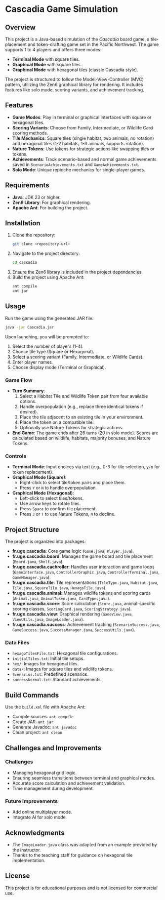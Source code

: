 # Cascadia Game Simulation

## Overview
This project is a Java-based simulation of the *Cascadia* board game, a tile-placement and token-drafting game set in the Pacific Northwest. The game supports 1 to 4 players and offers three modes:
- **Terminal Mode** with square tiles.
- **Graphical Mode** with square tiles.
- **Graphical Mode** with hexagonal tiles (classic Cascadia style).

The project is structured to follow the Model-View-Controller (MVC) pattern, utilizing the Zen6 graphical library for rendering. It includes features like solo mode, scoring variants, and achievement tracking.

## Features
- **Game Modes**: Play in terminal or graphical interfaces with square or hexagonal tiles.
- **Scoring Variants**: Choose from Family, Intermediate, or Wildlife Card scoring methods.
- **Tile Mechanics**: Square tiles (single habitat, two animals, no rotation) and hexagonal tiles (1-2 habitats, 1-3 animals, supports rotation).
- **Nature Tokens**: Use tokens for strategic actions like swapping tiles or tokens.
- **Achievements**: Track scenario-based and normal game achievements saved in `ScenarioAchievements.txt` and `GameAchievements.txt`.
- **Solo Mode**: Unique repioche mechanics for single-player games.

## Requirements
- **Java**: JDK 23 or higher.
- **Zen6 Library**: For graphical rendering.
- **Apache Ant**: For building the project.

## Installation
1. Clone the repository:
   ```bash
   git clone <repository-url>
   ```
2. Navigate to the project directory:
   ```bash
   cd cascadia
   ```
3. Ensure the Zen6 library is included in the project dependencies.
4. Build the project using Apache Ant:
   ```bash
   ant compile
   ant jar
   ```

## Usage
Run the game using the generated JAR file:
```bash
java -jar Cascadia.jar
```

Upon launching, you will be prompted to:
1. Select the number of players (1-4).
2. Choose tile type (Square or Hexagonal).
3. Select a scoring variant (Family, Intermediate, or Wildlife Cards).
4. Enter player names.
5. Choose display mode (Terminal or Graphical).

### Game Flow
- **Turn Summary**:
  1. Select a Habitat Tile and Wildlife Token pair from four available options.
  2. Handle overpopulation (e.g., replace three identical tokens if desired).
  3. Place the tile adjacent to an existing tile in your environment.
  4. Place the token on a compatible tile.
  5. Optionally use Nature Tokens for strategic actions.
- **End Game**: The game ends after 26 turns (20 in solo mode). Scores are calculated based on wildlife, habitats, majority bonuses, and Nature Tokens.

### Controls
- **Terminal Mode**: Input choices via text (e.g., 0-3 for tile selection, `y/n` for token replacement).
- **Graphical Mode (Square)**:
  - Right-click to select tile/token pairs and place them.
  - Press `Y` or `N` to handle overpopulation.
- **Graphical Mode (Hexagonal)**:
  - Left-click to select tiles/tokens.
  - Use arrow keys to rotate tiles.
  - Press `Space` to confirm tile placement.
  - Press `J` or `T` to use Nature Tokens, `N` to decline.

## Project Structure
The project is organized into packages:
- **fr.uge.cascadia**: Core game logic (`Game.java`, `Player.java`).
- **fr.uge.cascadia.board**: Manages the game board and tile placement (`Board.java`, `Shelf.java`).
- **fr.uge.cascadia.cachroller**: Handles user interaction and game loops (`GameInterface.java`, `ControllerGraphic.java`, `ControllerTerminal.java`, `GameManager.java`).
- **fr.uge.cascadia.tile**: Tile representations (`TileType.java`, `Habitat.java`, `Tile.java`, `SquareTile.java`, `HexagoTile.java`).
- **fr.uge.cascadia.animal**: Manages wildlife tokens and scoring cards (`Animal.java`, `AnimalToken.java`, `CardType.java`).
- **fr.uge.cascadia.score**: Score calculation (`Score.java`, animal-specific scoring classes, `ScoringCard.java`, `ScoringStrategy.java`).
- **fr.uge.cascadia.view**: Graphical rendering (`GameView.java`, `ViewUtils.java`, `ImageLoader.java`).
- **fr.uge.cascadia.success**: Achievement tracking (`ScenarioSuccess.java`, `GameSuccess.java`, `SuccessManager.java`, `SuccessUtils.java`).

### Data Files
- `hexagoTilesFile.txt`: Hexagonal tile configurations.
- `initialTiles.txt`: Initial tile setups.
- `hex/`: Images for hexagonal tiles.
- `data/`: Images for square tiles and wildlife tokens.
- `Scenarios.txt`: Predefined scenarios.
- `successNormal.txt`: Standard achievements.

## Build Commands
Use the `build.xml` file with Apache Ant:
- Compile sources: `ant compile`
- Create JAR: `ant jar`
- Generate Javadoc: `ant javadoc`
- Clean project: `ant clean`

## Challenges and Improvements
### Challenges
- Managing hexagonal grid logic.
- Ensuring seamless transitions between terminal and graphical modes.
- Accurate score calculation and achievement validation.
- Time management during development.

### Future Improvements
- Add online multiplayer mode.
- Integrate AI for solo mode.

## Acknowledgments
- The `ImageLoader.java` class was adapted from an example provided by the instructor.
- Thanks to the teaching staff for guidance on hexagonal tile implementation.

## License
This project is for educational purposes and is not licensed for commercial use.
